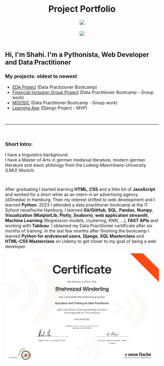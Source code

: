 
# <div align="center"> Project Portfolio </div>

<div id="header" align="center">
  <img src= 'https://media.giphy.com/media/LMcB8XospGZO8UQq87/giphy.gif' width=400>
</div>

<br>

<div align="center">
  <a href="mailto:shahiw@posto.de?subject=Hello%20from%20github">
    <img src="https://img.shields.io/badge/-Mail-brightgreen?style=flat-square&logo=Posteo&logoColor=white" width=50 border-radius: 25px />
  </a>
</div>

<br>

## Hi, I'm Shahi. I'm a Pythonista, Web Developer and Data Practitioner

### My projects: oldest to newest
- [EDA Project](https://github.com/ShahiW/eda_project_housing) (Data Practizioner Bootcamp)
- [Financial Inclusion Group Project](https://github.com/ShahiW/Financial-Inclusion-Project/tree/shahi) (Data Practitioner Bootcamp - Group work)
- [MOOSIC](https://github.com/ShahiW/moosic/tree/main) (Data Practitioner Bootcamp - Group work)
- [Learning App](https://github.com/ShahiW/LearningApp) (Django Project - MVP)

<br>

---
<br>

### Short Intro:

I have a linguistics background. <br>
I have a Master of Arts in german medieval literature, modern german literature and slavic philology from the Ludwig-Maximilians-University (LMU) Munich. 

<br>


After graduating I started learning __HTML__, __CSS__ and a little bit of __JavaScript__ and worked for a short while as an intern in an advertising agency (d3media) in Hamburg. Then my interest shifted to web development and I learned __Python__. 2023 I attended a data practitioner bootcamp at the IT School neuefische Hamburg. I learned __Git/GitHub__, __SQL__, __Pandas__, __Numpy__, __Visualization (MatplotLib, Plotly, Seaborn)__, __web application streamlit__, __Machine Learning__ (Regression models, clustering, KNN, ...), __FAST APIs__ and working with __Tableau__. I obtained my Data Practitioner certificate after six months of training. In the last few months after finishing the bootcamp I learned __Python for andvanced users__, __Django__, __SQL Masterclass__ and __HTML-CSS Masterclass__ on Udemy to get closer to my goal of being a web developer.

![certificat](certificat.png)

